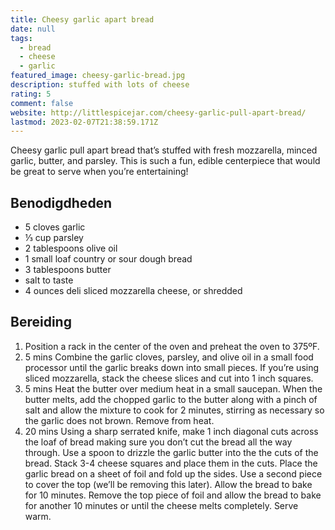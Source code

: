 ```yaml
---
title: Cheesy garlic apart bread
date: null
tags:
  - bread
  - cheese
  - garlic
featured_image: cheesy-garlic-bread.jpg
description: stuffed with lots of cheese
rating: 5
comment: false
website: http://littlespicejar.com/cheesy-garlic-pull-apart-bread/
lastmod: 2023-02-07T21:38:59.171Z
---
```

Cheesy garlic pull apart bread that’s stuffed with fresh mozzarella, minced garlic, butter, and parsley. This is such a fun, edible centerpiece that would be great to serve when you’re entertaining!

## Benodigdheden

-   5  cloves garlic 
-   ⅓ cup  parsley 
-   2 tablespoons  olive oil 
-   1  small loaf country or sour dough bread 
-   3 tablespoons  butter 
-   salt to taste  
-   4 ounces  deli sliced mozzarella cheese, or shredded 

## Bereiding

1.  Position a rack in the center of the oven and preheat the oven to 375ºF. 
2.  5 mins  Combine the garlic cloves, parsley, and olive oil in a small food processor until the garlic breaks down into small pieces. If you’re using sliced mozzarella, stack the cheese slices and cut into 1 inch squares. 
3.  5 mins  Heat the butter over medium heat in a small saucepan. When the butter melts, add the chopped garlic to the butter along with a pinch of salt and allow the mixture to cook for 2 minutes, stirring as necessary so the garlic does not brown. Remove from heat. 
4.  20 mins  Using a sharp serrated knife, make 1 inch diagonal cuts across the loaf of bread making sure you don’t cut the bread all the way through. Use a spoon to drizzle the garlic butter into the the cuts of the bread. Stack 3-4 cheese squares and place them in the cuts. Place the garlic bread on a sheet of foil and fold up the sides. Use a second piece to cover the top (we’ll be removing this later). Allow the bread to bake for 10 minutes. Remove the top piece of foil and allow the bread to bake for another 10 minutes or until the cheese melts completely. Serve warm. 
